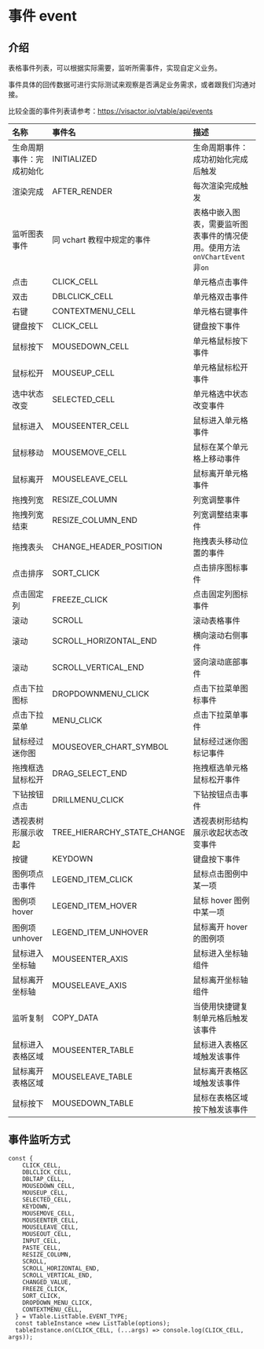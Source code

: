 # 事件 event

## 介绍

表格事件列表，可以根据实际需要，监听所需事件，实现自定义业务。

事件具体的回传数据可进行实际测试来观察是否满足业务需求，或者跟我们沟通对接。

比较全面的事件列表请参考：https://visactor.io/vtable/api/events

| 名称                     | 事件名                      | 描述                                                                      |
| :----------------------- | :-------------------------- | :------------------------------------------------------------------------ |
| 生命周期事件：完成初始化 | INITIALIZED                 | 生命周期事件：成功初始化完成后触发                                        |
| 渲染完成                 | AFTER_RENDER                | 每次渲染完成触发                                                          |
| 监听图表事件             | 同 vchart 教程中规定的事件  | 表格中嵌入图表，需要监听图表事件的情况使用。使用方法`onVChartEvent`非`on` |
| 点击                     | CLICK_CELL                  | 单元格点击事件                                                            |
| 双击                     | DBLCLICK_CELL               | 单元格双击事件                                                            |
| 右键                     | CONTEXTMENU_CELL            | 单元格右键事件                                                            |
| 键盘按下                 | CLICK_CELL                  | 键盘按下事件                                                              |
| 鼠标按下                 | MOUSEDOWN_CELL              | 单元格鼠标按下事件                                                        |
| 鼠标松开                 | MOUSEUP_CELL                | 单元格鼠标松开事件                                                        |
| 选中状态改变             | SELECTED_CELL               | 单元格选中状态改变事件                                                    |
| 鼠标进入                 | MOUSEENTER_CELL             | 鼠标进入单元格事件                                                        |
| 鼠标移动                 | MOUSEMOVE_CELL              | 鼠标在某个单元格上移动事件                                                |
| 鼠标离开                 | MOUSELEAVE_CELL             | 鼠标离开单元格事件                                                        |
| 拖拽列宽                 | RESIZE_COLUMN               | 列宽调整事件                                                              |
| 拖拽列宽结束             | RESIZE_COLUMN_END           | 列宽调整结束事件                                                          |
| 拖拽表头                 | CHANGE_HEADER_POSITION      | 拖拽表头移动位置的事件                                                    |
| 点击排序                 | SORT_CLICK                  | 点击排序图标事件                                                          |
| 点击固定列               | FREEZE_CLICK                | 点击固定列图标事件                                                        |
| 滚动                     | SCROLL                      | 滚动表格事件                                                              |
| 滚动                     | SCROLL_HORIZONTAL_END       | 横向滚动右侧事件                                                          |
| 滚动                     | SCROLL_VERTICAL_END         | 竖向滚动底部事件                                                          |
| 点击下拉图标             | DROPDOWNMENU_CLICK          | 点击下拉菜单图标事件                                                      |
| 点击下拉菜单             | MENU_CLICK                  | 点击下拉菜单事件                                                          |
| 鼠标经过迷你图           | MOUSEOVER_CHART_SYMBOL      | 鼠标经过迷你图标记事件                                                    |
| 拖拽框选鼠标松开         | DRAG_SELECT_END             | 拖拽框选单元格鼠标松开事件                                                |
| 下钻按钮点击             | DRILLMENU_CLICK             | 下钻按钮点击事件                                                          |
| 透视表树形展示收起       | TREE_HIERARCHY_STATE_CHANGE | 透视表树形结构展示收起状态改变事件                                        |
| 按键                     | KEYDOWN                     | 键盘按下事件                                                              |
| 图例项点击事件           | LEGEND_ITEM_CLICK           | 鼠标点击图例中某一项                                                      |
| 图例项 hover             | LEGEND_ITEM_HOVER           | 鼠标 hover 图例中某一项                                                   |
| 图例项 unhover           | LEGEND_ITEM_UNHOVER         | 鼠标离开 hover 的图例项                                                   |
| 鼠标进入坐标轴           | MOUSEENTER_AXIS             | 鼠标进入坐标轴组件                                                        |
| 鼠标离开坐标轴           | MOUSELEAVE_AXIS             | 鼠标离开坐标轴组件                                                        |
| 监听复制                 | COPY_DATA                   | 当使用快捷键复制单元格后触发该事件                                        |
| 鼠标进入表格区域         | MOUSEENTER_TABLE            | 鼠标进入表格区域触发该事件                                                |
| 鼠标离开表格区域         | MOUSELEAVE_TABLE            | 鼠标离开表格区域触发该事件                                                |
| 鼠标按下                 | MOUSEDOWN_TABLE             | 鼠标在表格区域按下触发该事件                                              |

## 事件监听方式

```
const {
    CLICK_CELL,
    DBLCLICK_CELL,
    DBLTAP_CELL,
    MOUSEDOWN_CELL,
    MOUSEUP_CELL,
    SELECTED_CELL,
    KEYDOWN,
    MOUSEMOVE_CELL,
    MOUSEENTER_CELL,
    MOUSELEAVE_CELL,
    MOUSEOUT_CELL,
    INPUT_CELL,
    PASTE_CELL,
    RESIZE_COLUMN,
    SCROLL,
    SCROLL_HORIZONTAL_END,
    SCROLL_VERTICAL_END,
    CHANGED_VALUE,
    FREEZE_CLICK,
    SORT_CLICK,
    DROPDOWN_MENU_CLICK,
    CONTEXTMENU_CELL,
  } = VTable.ListTable.EVENT_TYPE;
  const tableInstance =new ListTable(options);
  tableInstance.on(CLICK_CELL, (...args) => console.log(CLICK_CELL, args));
```
